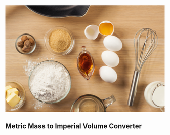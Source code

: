 
<img src="images/Pancake-Prep-016.jpg" alt="Italian Trulli">

## Metric Mass to Imperial Volume Converter
